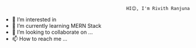                                                   HI😊, I'm Rivith Ranjuna



- 👀 I’m interested in 
- 🌱 I’m currently learning MERN Stack
- 💞️ I’m looking to collaborate on ...
- 📫 How to reach me ...
 

<!---
Ranjuna120/Ranjuna120 is a ✨ special ✨ repository because its `README.md` (this file) appears on your GitHub profile.
You can click the Preview link to take a look at your changes.
--->
